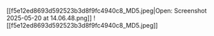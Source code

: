 [[f5e12ed8693d592523b3d8f9fc4940c8_MD5.jpeg|Open: Screenshot 2025-05-20 at 14.06.48.png]]
![[f5e12ed8693d592523b3d8f9fc4940c8_MD5.jpeg]]